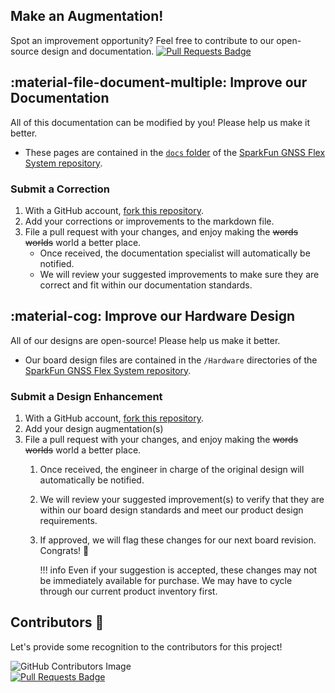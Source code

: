 ## Make an Augmentation!
Spot an improvement opportunity? Feel free to contribute to our open-source design and documentation. [![Pull Requests Badge](https://img.shields.io/github/issues-pr/sparkfun/SparkFun_GNSS_Flex_System.svg)](https://github.com/sparkfun/SparkFun_GNSS_Flex_System/pulls "Pull Requests")


## :material-file-document-multiple:&nbsp;Improve our Documentation
All of this documentation can be modified by you! Please help us make it better.

- These pages are contained in the [`docs` folder](https://github.com/sparkfun/SparkFun_GNSS_Flex_System/tree/main/docs) of the [SparkFun GNSS Flex System repository](https://github.com/sparkfun/SparkFun_GNSS_Flex_System).


<!-- ### :material-source-pull:&nbsp;Submit a Correction -->
### Submit a Correction

1. With a GitHub account, [fork this repository](https://github.com/sparkfun/SparkFun_GNSS_Flex_System/fork).
2. Add your corrections or improvements to the markdown file.
3. File a pull request with your changes, and enjoy making the ~~words~~ ~~worlds~~ world a better place.
	- Once received, the documentation specialist will automatically be notified.
	- We will review your suggested improvements to make sure they are correct and fit within our documentation standards.


## :material-cog:&nbsp;Improve our Hardware Design
All of our designs are open-source! Please help us make it better.

- Our board design files are contained in the `/Hardware` directories of the [SparkFun GNSS Flex System repository](https://github.com/sparkfun/SparkFun_GNSS_Flex_System).


<!-- ### :material-source-pull:&nbsp;Submit a Design Enhancement -->
### Submit a Design Enhancement

1. With a GitHub account, [fork this repository](https://github.com/sparkfun/SparkFun_GNSS_Flex_System/fork).
2. Add your design augmentation(s)
3. File a pull request with your changes, and enjoy making the ~~words~~ ~~worlds~~ world a better place.
	1. Once received, the engineer in charge of the original design will automatically be notified.
	2. We will review your suggested improvement(s) to verify that they are within our board design standards and meet our product design requirements.
	3. If approved, we will flag these changes for our next board revision. Congrats! 🍻

		!!! info
			Even if your suggestion is accepted, these changes may not be immediately available for purchase. We may have to cycle through our current product inventory first.


## Contributors&nbsp;:clap:
Let's provide some recognition to the contributors for this project!

![GitHub Contributors Image](https://contrib.rocks/image?repo=sparkfun/SparkFun_GNSS_Flex_System)
<br>
[![Pull Requests Badge](https://img.shields.io/github/contributors/sparkfun/SparkFun_GNSS_Flex_System.svg)](https://github.com/sparkfun/SparkFun_GNSS_Flex_System/pulls "Pull Requests")
